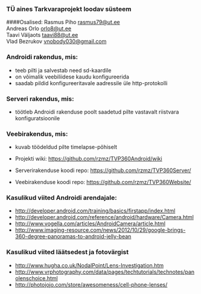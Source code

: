 ### TÜ aines Tarkvaraprojekt loodav süsteem
####Osalised:
Rasmus Piho <rasmus79@ut.ee>  
Andreas Orlo <orlo8@ut.ee>  
Taavi Väljaots <taavi88@ut.ee>  
Vlad Bezrukov <vnobody030@gmail.com>  

### Androidi rakendus, mis:
* teeb pilti ja salvestab need sd-kaardile
* on võimalik veebiliidese kaudu konfigureerida
* saadab pildid konfigureeritavale aadressile üle http-protokolli

### Serveri rakendus, mis:
* töötleb Androidi rakenduse poolt saadetud pilte vastavalt riistvara konfiguratsioonile

### Veebirakendus, mis:
* kuvab töödeldud pilte timelapse-põhiselt

* Projekti wiki: https://github.com/rzmz/TVP360Android/wiki
* Serverirakenduse koodi repo: https://github.com/rzmz/TVP360Server/
* Veebirakenduse koodi repo: https://github.com/rzmz/TVP360Website/

### Kasulikud viited Androidi arendajale:
* http://developer.android.com/training/basics/firstapp/index.html
* http://developer.android.com/reference/android/hardware/Camera.html
* http://www.vogella.com/articles/AndroidCamera/article.html
* http://www.imaging-resource.com/news/2012/10/29/google-brings-360-degree-panoramas-to-android-jelly-bean

### Kasulikud viited läätsedest ja fotovärgist
* http://www.hugha.co.uk/NodalPoint/Lens-Investigation.htm
* http://www.vrphotography.com/data/pages/techtutorials/technotes/panolenschoice.html
* http://photojojo.com/store/awesomeness/cell-phone-lenses/
